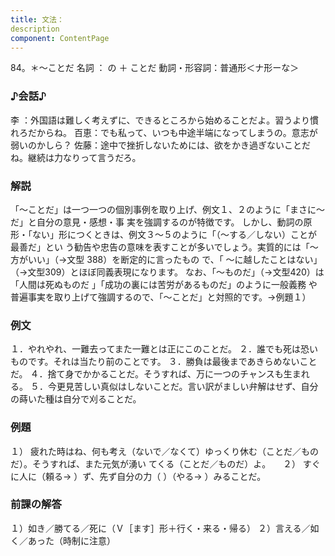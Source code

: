 ```yaml
---
title: 文法：
description
component: ContentPage
---
```



84。＊～ことだ
名詞 ： の ＋ ことだ
動詞・形容詞：普通形＜ナ形ーな＞    
### ♪会話♪
李 ：外国語は難しく考えずに、できるところから始めることだよ。習うより慣れろだからね。 百恵：でも私って、いつも中途半端になってしまうの。意志が弱いのかしら？ 佐藤：途中で挫折しないためには、欲をかき過ぎないことだね。継続は力なりって言うだろ。
### 解説
「～ことだ」は一つ一つの個別事例を取り上げ、例文１、２のように「まさに～だ」と自分の意見・感想・事 実を強調するのが特徴です。
しかし、動詞の原形・「ない」形につくときは、例文３～５のように「（～する／しない）ことが 最善だ」とい う勧告や忠告の意味を表すことが多いでしょう。実質的には「～方がいい」（→文型 388）を断定的に言ったもの で、「 ～に越したことはない」（→文型309）とほぼ同義表現になります。
なお、「～ものだ」（→文型420）は「人間は死ぬものだ 」「成功の裏には苦労があるものだ」のように一般義務 や普遍事実を取り上げて強調するので、「～ことだ」と対照的です。→例題１）
### 例文
１．やれやれ、一難去ってまた一難とは正にこのことだ。
２．誰でも死は恐いものです。それは当たり前のことです。
３．勝負は最後まであきらめないことだ。
４．捨て身でかかることだ。そうすれば、万に一つのチャンスも生まれる。
５．今更見苦しい真似はしないことだ。言い訳がましい弁解はせず、自分の蒔いた種は自分で刈ることだ。
### 例題
１） 疲れた時はね、何も考え（ないで／なくて）ゆっくり休む（ことだ／ものだ）。そうすれば、また元気が湧い
てくる（ことだ／ものだ）よ。    
２） すぐに人に（頼る→ ）ず、先ず自分の力（ ）（やる→ ）みることだ。
### 前課の解答
１）如き／勝てる／死に（Ｖ［ます］形＋行く・来る・帰る）
２）言える／如く／あった（時制に注意）
